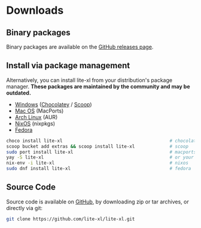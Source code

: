 # Downloads

## Binary packages

Binary packages are available on the [GitHub releases page][1].

## Install via package management

Alternatively, you can install lite-xl from your distribution's package manager.
**These packages are maintained by the community and may be outdated.**

- [Windows][2] ([Chocolatey][3] / [Scoop][4])
- [Mac OS][5] (MacPorts)
- [Arch Linux][6] (AUR)
- [NixOS][7] (nixpkgs)
- [Fedora][8]

```sh
choco install lite-xl                                        # chocolatey
scoop bucket add extras && scoop install lite-xl             # scoop
sudo port install lite-xl                                    # macports
yay -S lite-xl                                               # or your favorite AUR helper
nix-env -i lite-xl                                           # nixos
sudo dnf install lite-xl                                     # fedora
```

## Source Code

Source code is available on [GitHub][9], by downloading zip or tar archives,
or directly via git:

```sh
git clone https://github.com/lite-xl/lite-xl.git
```


[1]: https://github.com/lite-xl/lite-xl/releases/latest
[2]: https://github.com/microsoft/winget-cli/discussions/223#discussion-15735
[3]: https://community.chocolatey.org/packages/lite-xl
[4]: https://github.com/ScoopInstaller/Extras/blob/master/bucket/lite-xl.json
[5]: https://ports.macports.org/port/lite-xl/
[6]: https://aur.archlinux.org/packages/lite-xl/
[7]: https://github.com/NixOS/nixpkgs/blob/release-21.11/pkgs/applications/editors/lite-xl/default.nix
[8]: https://src.fedoraproject.org/rpms/lite-xl
[9]: https://github.com/lite-xl/lite-xl
